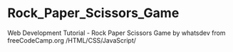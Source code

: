 # Rock_Paper_Scissors_Game
Web Development Tutorial - Rock Paper Scissors Game by whatsdev from freeCodeCamp.org /HTML/CSS/JavaScript/
